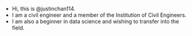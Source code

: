 - Hi, this is @justinchan114.
- I am a civil engineer and a member of the Institution of Civil Engineers.
- I am also a beginner in data science and wishing to transfer into the field.


<!---
justinchan114/justinchan114 is a ✨ special ✨ repository because its `README.md` (this file) appears on your GitHub profile.
You can click the Preview link to take a look at your changes.
--->
